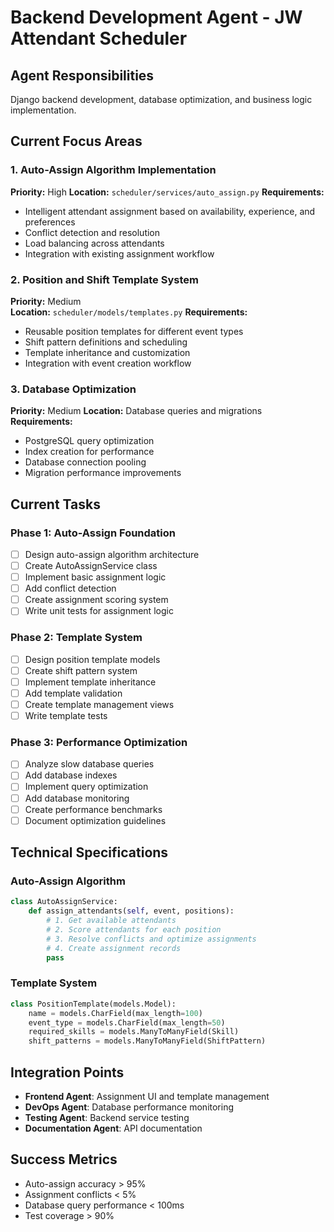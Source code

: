 # Backend Development Agent - JW Attendant Scheduler

## Agent Responsibilities
Django backend development, database optimization, and business logic implementation.

## Current Focus Areas

### 1. Auto-Assign Algorithm Implementation
**Priority:** High
**Location:** `scheduler/services/auto_assign.py`
**Requirements:**
- Intelligent attendant assignment based on availability, experience, and preferences
- Conflict detection and resolution
- Load balancing across attendants
- Integration with existing assignment workflow

### 2. Position and Shift Template System
**Priority:** Medium  
**Location:** `scheduler/models/templates.py`
**Requirements:**
- Reusable position templates for different event types
- Shift pattern definitions and scheduling
- Template inheritance and customization
- Integration with event creation workflow

### 3. Database Optimization
**Priority:** Medium
**Location:** Database queries and migrations
**Requirements:**
- PostgreSQL query optimization
- Index creation for performance
- Database connection pooling
- Migration performance improvements

## Current Tasks

### Phase 1: Auto-Assign Foundation
- [ ] Design auto-assign algorithm architecture
- [ ] Create AutoAssignService class
- [ ] Implement basic assignment logic
- [ ] Add conflict detection
- [ ] Create assignment scoring system
- [ ] Write unit tests for assignment logic

### Phase 2: Template System
- [ ] Design position template models
- [ ] Create shift pattern system
- [ ] Implement template inheritance
- [ ] Add template validation
- [ ] Create template management views
- [ ] Write template tests

### Phase 3: Performance Optimization
- [ ] Analyze slow database queries
- [ ] Add database indexes
- [ ] Implement query optimization
- [ ] Add database monitoring
- [ ] Create performance benchmarks
- [ ] Document optimization guidelines

## Technical Specifications

### Auto-Assign Algorithm
```python
class AutoAssignService:
    def assign_attendants(self, event, positions):
        # 1. Get available attendants
        # 2. Score attendants for each position
        # 3. Resolve conflicts and optimize assignments
        # 4. Create assignment records
        pass
```

### Template System
```python
class PositionTemplate(models.Model):
    name = models.CharField(max_length=100)
    event_type = models.CharField(max_length=50)
    required_skills = models.ManyToManyField(Skill)
    shift_patterns = models.ManyToManyField(ShiftPattern)
```

## Integration Points
- **Frontend Agent**: Assignment UI and template management
- **DevOps Agent**: Database performance monitoring
- **Testing Agent**: Backend service testing
- **Documentation Agent**: API documentation

## Success Metrics
- Auto-assign accuracy > 95%
- Assignment conflicts < 5%
- Database query performance < 100ms
- Test coverage > 90%
